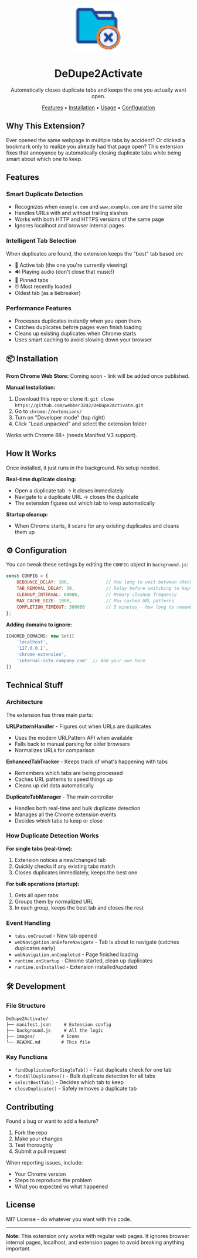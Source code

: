 <div align="center">
  <img src="images/icon128.png" alt="DeDupe2Activate Logo" width="128" height="128">
  <h1>DeDupe2Activate</h1>
  <p>Automatically closes duplicate tabs and keeps the one you actually want open.</p>
  <p>
    <a href="#features">Features</a> •
    <a href="#installation">Installation</a> •
    <a href="#usage">Usage</a> •
    <a href="#configuration">Configuration</a>
  </p>
</div>

## Why This Extension?

Ever opened the same webpage in multiple tabs by accident? Or clicked a bookmark only to realize you already had that page open? This extension fixes that annoyance by automatically closing duplicate tabs while being smart about which one to keep.

## Features

### Smart Duplicate Detection
- Recognizes when `example.com` and `www.example.com` are the same site
- Handles URLs with and without trailing slashes
- Works with both HTTP and HTTPS versions of the same page
- Ignores localhost and browser internal pages

### Intelligent Tab Selection
When duplicates are found, the extension keeps the "best" tab based on:
- 🎯 Active tab (the one you're currently viewing)
- 🔊 Playing audio (don't close that music!)
- 📌 Pinned tabs
- ⏰ Most recently loaded
- Oldest tab (as a tiebreaker)

### Performance Features
- Processes duplicates instantly when you open them
- Catches duplicates before pages even finish loading  
- Cleans up existing duplicates when Chrome starts
- Uses smart caching to avoid slowing down your browser

## 📦 Installation

**From Chrome Web Store:**
Coming soon - link will be added once published.

**Manual Installation:**
1. Download this repo or clone it: `git clone https://github.com/webber3242/DeDupe2Activate.git`
2. Go to `chrome://extensions/`
3. Turn on "Developer mode" (top right)
4. Click "Load unpacked" and select the extension folder

Works with Chrome 88+ (needs Manifest V3 support).

## How It Works

Once installed, it just runs in the background. No setup needed.

**Real-time duplicate closing:**
- Open a duplicate tab → it closes immediately
- Navigate to a duplicate URL → closes the duplicate
- The extension figures out which tab to keep automatically

**Startup cleanup:**
- When Chrome starts, it scans for any existing duplicates and cleans them up

## ⚙️ Configuration

You can tweak these settings by editing the `CONFIG` object in `background.js`:

```javascript
const CONFIG = {
    DEBOUNCE_DELAY: 300,              // How long to wait between checks (ms)
    TAB_REMOVAL_DELAY: 50,            // Delay before switching to kept tab
    CLEANUP_INTERVAL: 60000,          // Memory cleanup frequency
    MAX_CACHE_SIZE: 1000,             // Max cached URL patterns
    COMPLETION_TIMEOUT: 300000        // 5 minutes - how long to remember tabs
};
```

**Adding domains to ignore:**
```javascript
IGNORED_DOMAINS: new Set([
    'localhost', 
    '127.0.0.1', 
    'chrome-extension',
    'internal-site.company.com'  // Add your own here
])
```

## Technical Stuff

### Architecture
The extension has three main parts:

**URLPatternHandler** - Figures out when URLs are duplicates
- Uses the modern URLPattern API when available
- Falls back to manual parsing for older browsers
- Normalizes URLs for comparison

**EnhancedTabTracker** - Keeps track of what's happening with tabs
- Remembers which tabs are being processed
- Caches URL patterns to speed things up
- Cleans up old data automatically

**DuplicateTabManager** - The main controller
- Handles both real-time and bulk duplicate detection
- Manages all the Chrome extension events
- Decides which tabs to keep or close

### How Duplicate Detection Works

**For single tabs (real-time):**
1. Extension notices a new/changed tab
2. Quickly checks if any existing tabs match
3. Closes duplicates immediately, keeps the best one

**For bulk operations (startup):**
1. Gets all open tabs
2. Groups them by normalized URL
3. In each group, keeps the best tab and closes the rest

### Event Handling
- `tabs.onCreated` - New tab opened
- `webNavigation.onBeforeNavigate` - Tab is about to navigate (catches duplicates early)
- `webNavigation.onCompleted` - Page finished loading
- `runtime.onStartup` - Chrome started, clean up duplicates
- `runtime.onInstalled` - Extension installed/updated

## 🛠️ Development

### File Structure
```
DeDupe2Activate/
├── manifest.json     # Extension config
├── background.js     # All the logic
├── images/          # Icons
└── README.md        # This file
```

### Key Functions
- `findDuplicatesForSingleTab()` - Fast duplicate check for one tab
- `findAllDuplicates()` - Bulk duplicate detection for all tabs
- `selectBestTab()` - Decides which tab to keep
- `closeDuplicate()` - Safely removes a duplicate tab

## Contributing

Found a bug or want to add a feature?
1. Fork the repo
2. Make your changes
3. Test thoroughly
4. Submit a pull request

When reporting issues, include:
- Your Chrome version
- Steps to reproduce the problem
- What you expected vs what happened

## License

MIT License - do whatever you want with this code.

---

**Note:** This extension only works with regular web pages. It ignores browser internal pages, localhost, and extension pages to avoid breaking anything important.
